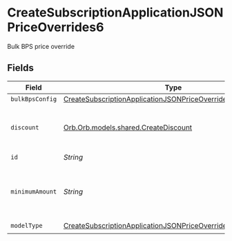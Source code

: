 # CreateSubscriptionApplicationJSONPriceOverrides6

Bulk BPS price override


## Fields

| Field                                                                                                                                                     | Type                                                                                                                                                      | Required                                                                                                                                                  | Description                                                                                                                                               | Example                                                                                                                                                   |
| --------------------------------------------------------------------------------------------------------------------------------------------------------- | --------------------------------------------------------------------------------------------------------------------------------------------------------- | --------------------------------------------------------------------------------------------------------------------------------------------------------- | --------------------------------------------------------------------------------------------------------------------------------------------------------- | --------------------------------------------------------------------------------------------------------------------------------------------------------- |
| `bulkBpsConfig`                                                                                                                                           | [CreateSubscriptionApplicationJSONPriceOverrides6BulkBpsConfig](../../models/operations/CreateSubscriptionApplicationJSONPriceOverrides6BulkBpsConfig.md) | :heavy_minus_sign:                                                                                                                                        | N/A                                                                                                                                                       |                                                                                                                                                           |
| `discount`                                                                                                                                                | [Orb.Orb.models.shared.CreateDiscount](../../models/shared/CreateDiscount.md)                                                                             | :heavy_minus_sign:                                                                                                                                        | The subscription's override discount for this price.                                                                                                      |                                                                                                                                                           |
| `id`                                                                                                                                                      | *String*                                                                                                                                                  | :heavy_check_mark:                                                                                                                                        | N/A                                                                                                                                                       |                                                                                                                                                           |
| `minimumAmount`                                                                                                                                           | *String*                                                                                                                                                  | :heavy_minus_sign:                                                                                                                                        | The subscription's override minimum amount for this price.                                                                                                | 1.23                                                                                                                                                      |
| `modelType`                                                                                                                                               | [CreateSubscriptionApplicationJSONPriceOverrides6ModelType](../../models/operations/CreateSubscriptionApplicationJSONPriceOverrides6ModelType.md)         | :heavy_check_mark:                                                                                                                                        | N/A                                                                                                                                                       | bulk_bps                                                                                                                                                  |